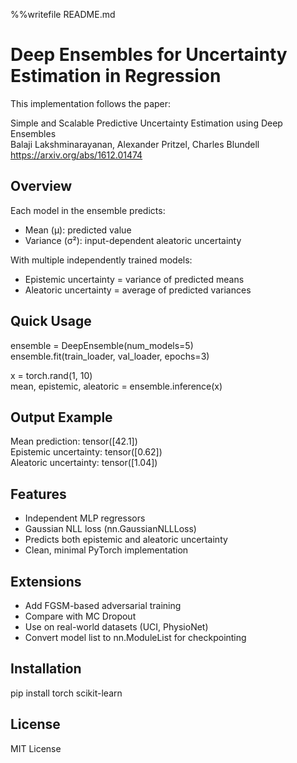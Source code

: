 %%writefile README.md
# Deep Ensembles for Uncertainty Estimation in Regression

This implementation follows the paper:

Simple and Scalable Predictive Uncertainty Estimation using Deep Ensembles  
Balaji Lakshminarayanan, Alexander Pritzel, Charles Blundell  
https://arxiv.org/abs/1612.01474

## Overview

Each model in the ensemble predicts:
- Mean (μ): predicted value
- Variance (σ²): input-dependent aleatoric uncertainty

With multiple independently trained models:
- Epistemic uncertainty = variance of predicted means
- Aleatoric uncertainty = average of predicted variances

## Quick Usage

ensemble = DeepEnsemble(num_models=5)  
ensemble.fit(train_loader, val_loader, epochs=3)

x = torch.rand(1, 10)  
mean, epistemic, aleatoric = ensemble.inference(x)

## Output Example

Mean prediction: tensor([42.1])  
Epistemic uncertainty: tensor([0.62])  
Aleatoric uncertainty: tensor([1.04])

## Features

- Independent MLP regressors
- Gaussian NLL loss (nn.GaussianNLLLoss)
- Predicts both epistemic and aleatoric uncertainty
- Clean, minimal PyTorch implementation

## Extensions

- Add FGSM-based adversarial training
- Compare with MC Dropout
- Use on real-world datasets (UCI, PhysioNet)
- Convert model list to nn.ModuleList for checkpointing

## Installation

pip install torch scikit-learn

## License

MIT License

